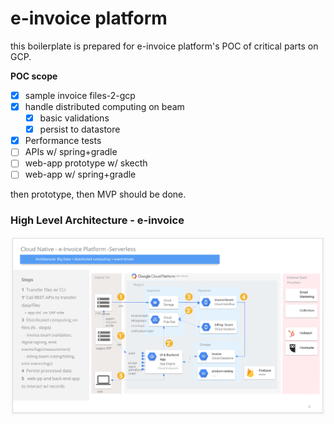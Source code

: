 # e-invoice platform

this boilerplate is prepared for e-invoice platform's POC of critical parts on GCP.

**POC scope**
- [x] sample invoice files-2-gcp
- [x] handle distributed computing on beam
    - [x] basic validations
    - [x] persist to datastore
- [x] Performance tests
- [ ] APIs w/ spring+gradle
- [ ] web-app prototype w/ skecth
- [ ] web-app w/ spring+gradle

then prototype, then MVP should be done.

### High Level Architecture - e-invoice

![Image](doc/e-invoice-serverless-architecture.png)


